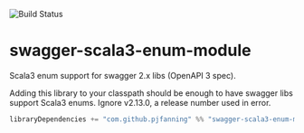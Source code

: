 ![Build Status](https://github.com/swagger-akka-http/swagger-scala3-enum-module/actions/workflows/ci.yml/badge.svg)
<!--
[![Maven Central](https://maven-badges.herokuapp.com/maven-central/com.github.swagger-akka-http/swagger-scala3-enum-module_3/badge.svg?style=plastic)](https://maven-badges.herokuapp.com/maven-central/com.github.swagger-akka-http/swagger-scala3-enum_3)
-->

# swagger-scala3-enum-module
Scala3 enum support for swagger 2.x libs (OpenAPI 3 spec).

Adding this library to your classpath should be enough to have swagger libs support Scala3 enums. Ignore v2.13.0, a release number used in error.

```scala
libraryDependencies += "com.github.pjfanning" %% "swagger-scala3-enum-module" % "3.0.0"
```
